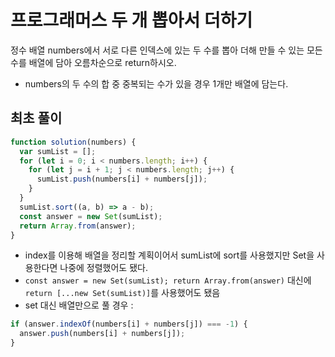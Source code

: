 # 프로그래머스 두 개 뽑아서 더하기

정수 배열 numbers에서 서로 다른 인덱스에 있는 두 수를 뽑아 더해 만들 수 있는 모든 수를 배열에 담아 오름차순으로 return하시오.

- numbers의 두 수의 합 중 중복되는 수가 있을 경우 1개만 배열에 담는다.

## 최초 풀이

```javascript
function solution(numbers) {
  var sumList = [];
  for (let i = 0; i < numbers.length; i++) {
    for (let j = i + 1; j < numbers.length; j++) {
      sumList.push(numbers[i] + numbers[j]);
    }
  }
  sumList.sort((a, b) => a - b);
  const answer = new Set(sumList);
  return Array.from(answer);
}
```

- index를 이용해 배열을 정리할 계획이어서 sumList에 sort를 사용했지만 Set을 사용한다면 나중에 정렬했어도 됐다.
- `const answer = new Set(sumList); return Array.from(answer)` 대신에 `return [...new Set(sumList)]`를 사용했어도 됐음
- set 대신 배열만으로 풀 경우 :

```javascript
if (answer.indexOf(numbers[i] + numbers[j]) === -1) {
  answer.push(numbers[i] + numbers[j]);
}
```

